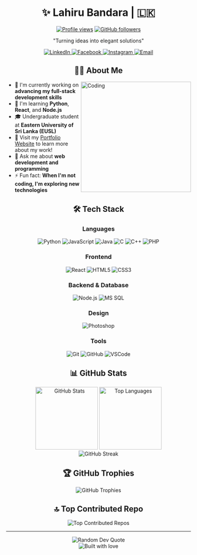 # <div align="center">✨ Lahiru Bandara | 🇱🇰 </div>

<div align="center">
  <a href="https://komarev.com/ghpvc/?username=LAHI-RU"><img src="https://komarev.com/ghpvc/?username=LAHI-RU&label=Profile%20views&color=0e75b6&style=flat" alt="Profile views" /></a>
  <a href="https://github.com/LAHI-RU?tab=followers"><img src="https://img.shields.io/github/followers/LAHI-RU?label=Followers&style=social" alt="GitHub followers" /></a>
</div>

<div align="center">
  <p>"Turning ideas into elegant solutions"</p>
</div>

<div align="center">
  <a href="https://www.linkedin.com/in/lahirubandaara" target="_blank">
    <img src="https://img.shields.io/badge/LinkedIn-0077B5?style=for-the-badge&logo=linkedin&logoColor=white" alt="LinkedIn" />
  </a>
  <a href="https://fb.com/lahiru.bandara.1428921" target="_blank">
    <img src="https://img.shields.io/badge/Facebook-1877F2?style=for-the-badge&logo=facebook&logoColor=white" alt="Facebook" />
  </a>
  <a href="https://instagram.com/l_a_h_i_r_u._" target="_blank">
    <img src="https://img.shields.io/badge/Instagram-E4405F?style=for-the-badge&logo=instagram&logoColor=white" alt="Instagram" />
  </a>
  <a href="mailto:lahiiru.dananjaya@gmail.com">
    <img src="https://img.shields.io/badge/Gmail-D14836?style=for-the-badge&logo=gmail&logoColor=white" alt="Email" />
  </a>
</div>

## <div align="center">👨‍💻 About Me</div>

<img align="right" alt="Coding" width="300" src="https://cdn.dribbble.com/users/1162077/screenshots/3848914/programmer.gif">

- 🔭 I'm currently working on **advancing my full-stack development skills**
- 🌱 I'm learning **Python**, **React**, and **Node.js**
- 🎓 Undergraduate student at **Eastern University of Sri Lanka (EUSL)**
- 🚀 Visit my [Portfolio Website](https://lahiru-dhananjaya.netlify.app/) to learn more about my work!
- 💬 Ask me about **web development and programming**
- ⚡ Fun fact: **When I'm not coding, I'm exploring new technologies**

## <div align="center">🛠️ Tech Stack</div>

<div align="center">

### Languages
![Python](https://img.shields.io/badge/Python-3776AB?style=for-the-badge&logo=python&logoColor=white)
![JavaScript](https://img.shields.io/badge/JavaScript-F7DF1E?style=for-the-badge&logo=javascript&logoColor=black)
![Java](https://img.shields.io/badge/Java-ED8B00?style=for-the-badge&logo=openjdk&logoColor=white)
![C](https://img.shields.io/badge/C-00599C?style=for-the-badge&logo=c&logoColor=white)
![C++](https://img.shields.io/badge/C%2B%2B-00599C?style=for-the-badge&logo=c%2B%2B&logoColor=white)
![PHP](https://img.shields.io/badge/PHP-777BB4?style=for-the-badge&logo=php&logoColor=white)

### Frontend
![React](https://img.shields.io/badge/React-20232A?style=for-the-badge&logo=react&logoColor=61DAFB)
![HTML5](https://img.shields.io/badge/HTML5-E34F26?style=for-the-badge&logo=html5&logoColor=white)
![CSS3](https://img.shields.io/badge/CSS3-1572B6?style=for-the-badge&logo=css3&logoColor=white)

### Backend & Database
![Node.js](https://img.shields.io/badge/Node.js-43853D?style=for-the-badge&logo=node.js&logoColor=white)
![MS SQL](https://img.shields.io/badge/Microsoft_SQL_Server-CC2927?style=for-the-badge&logo=microsoft-sql-server&logoColor=white)

### Design
![Photoshop](https://img.shields.io/badge/Adobe%20Photoshop-31A8FF?style=for-the-badge&logo=adobe%20photoshop&logoColor=white)

### Tools
![Git](https://img.shields.io/badge/Git-F05032?style=for-the-badge&logo=git&logoColor=white)
![GitHub](https://img.shields.io/badge/GitHub-100000?style=for-the-badge&logo=github&logoColor=white)
![VSCode](https://img.shields.io/badge/Visual_Studio_Code-0078D4?style=for-the-badge&logo=visual%20studio%20code&logoColor=white)

</div>

## <div align="center">📊 GitHub Stats</div>

<div align="center">
  <img src="https://github-readme-stats.vercel.app/api?username=LAHI-RU&theme=radical&hide_border=false&include_all_commits=true&count_private=true" alt="GitHub Stats" height="170" />
  <img src="https://github-readme-stats.vercel.app/api/top-langs/?username=LAHI-RU&theme=radical&hide_border=false&include_all_commits=true&count_private=true&layout=compact" alt="Top Languages" height="170" />
</div>

<div align="center">
  <img src="https://github-readme-streak-stats.herokuapp.com/?user=LAHI-RU&theme=radical&hide_border=false" alt="GitHub Streak" />
</div>

## <div align="center">🏆 GitHub Trophies</div>

<div align="center">
  <img src="https://github-profile-trophy.vercel.app/?username=LAHI-RU&theme=radical&no-frame=true&no-bg=false&margin-w=4" alt="GitHub Trophies" />
</div>

## <div align="center">🔝 Top Contributed Repo</div>

<div align="center">
  <img src="https://github-contributor-stats.vercel.app/api?username=LAHI-RU&limit=5&theme=radical&combine_all_yearly_contributions=true" alt="Top Contributed Repos" />
</div>

---

<div align="center">
  <img src="https://quotes-github-readme.vercel.app/api?type=horizontal&theme=radical" alt="Random Dev Quote" />
</div>

<div align="center">
  <img src="https://forthebadge.com/images/badges/built-with-love.svg" alt="Built with love" />
</div>
